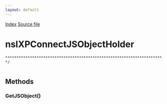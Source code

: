 ```yaml
---
layout: default
---
```

<div id='links'><a href="../index.html">Index</a>
<a href="http://dxr.mozilla.org/mozilla-central/source/js/xpconnect/idl/nsIXPConnect.idl">Source file</a>
</div>

# nsIXPConnectJSObjectHolder #
<code>***********************************************************************/  
</code>
## Methods ##

### GetJSObject() ###
